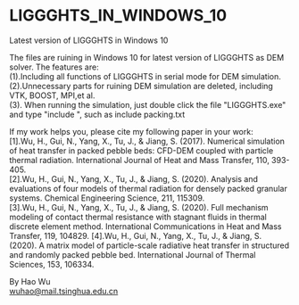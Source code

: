 # LIGGGHTS_IN_WINDOWS_10  
Latest version of LIGGGHTS  in Windows 10   

The files are ruining in Windows 10 for latest version of LIGGGHTS as DEM solver. The features are:  
(1).Including all functions of LIGGGHTS in serial mode for DEM simulation.   
(2).Unnecessary parts for ruining DEM simulation are deleted, including VTK, BOOST, MPI,et al.   
(3). When running the simulation, just double click the file "LIGGGHTS.exe" and type "include <filename>", such as include packing.txt  
  

If my work helps you, please cite my following paper in your work:  
[1].Wu, H., Gui, N., Yang, X., Tu, J., & Jiang, S. (2017). Numerical simulation of heat transfer in packed pebble beds: CFD-DEM coupled with particle thermal radiation. International Journal of Heat and Mass Transfer, 110, 393-405.  
[2].Wu, H., Gui, N., Yang, X., Tu, J., & Jiang, S. (2020). Analysis and evaluations of four models of thermal radiation for densely packed granular systems. Chemical Engineering Science, 211, 115309.  
[3].Wu, H., Gui, N., Yang, X., Tu, J., & Jiang, S. (2020). Full mechanism modeling of contact thermal resistance with stagnant fluids in thermal discrete element method. International Communications in Heat and Mass Transfer, 119, 104829.
[4].Wu, H., Gui, N., Yang, X., Tu, J., & Jiang, S. (2020). A matrix model of particle-scale radiative heat transfer in structured and randomly packed pebble bed. International Journal of Thermal Sciences, 153, 106334.


By Hao Wu  
wuhao@mail.tsinghua.edu.cn
